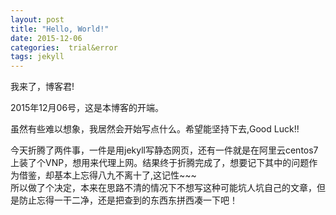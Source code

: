 ```yaml
---
layout: post
title: "Hello, World!"
date: 2015-12-06
categories:  trial&error
tags: jekyll
---
```

我来了，博客君!

2015年12月06号，这是本博客的开端。<br>

虽然有些难以想象，我居然会开始写点什么。希望能坚持下去,Good Luck!!

今天折腾了两件事，一件是用jekyll写静态网页，还有一件就是在阿里云centos7上装了个VNP，想用来代理上网。结果终于折腾完成了，想要记下其中的问题作为借鉴，却基本上忘得八九不离十了,这记性~~~<br>
所以做了个决定，本来在思路不清的情况下不想写这种可能坑人坑自己的文章，但是防止忘得一干二净，还是把查到的东西东拼西凑一下吧！

